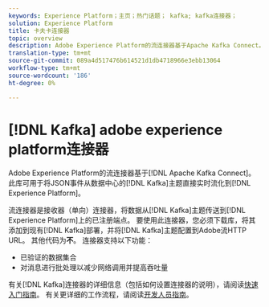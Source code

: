 ```yaml
---
keywords: Experience Platform；主页；热门话题； kafka; kafka连接器；
solution: Experience Platform
title: 卡夫卡连接器
topic: overview
description: Adobe Experience Platform的流连接器基于Apache Kafka Connect。 此库可用于将JSON事件从数据中心的Kafka主题直接流化到实时Experience Platform。
translation-type: tm+mt
source-git-commit: 089a4d517476b614521d1db4718966e3ebb13064
workflow-type: tm+mt
source-wordcount: '186'
ht-degree: 0%

---
```



# [!DNL Kafka] adobe experience platform连接器

Adobe Experience Platform的流连接器基于[!DNL Apache Kafka Connect]。 此库可用于将JSON事件从数据中心的[!DNL Kafka]主题直接实时流化到[!DNL Experience Platform]。

流连接器是接收器（单向）连接器，将数据从[!DNL Kafka]主题传送到[!DNL Experience Platform]上的已注册端点。 要使用此连接器，您必须下载库，将其添加到现有[!DNL Kafka]部署，并将[!DNL Kafka]主题配置到Adobe流HTTP URL。 其他代码为&#x200B;**不**。 连接器支持以下功能：

- 已验证的数据集合
- 对消息进行批处理以减少网络调用并提高吞吐量

有关[!DNL Kafka]连接器的详细信息（包括如何设置连接器的说明），请阅读[快速入门指南](https://github.com/adobe/experience-platform-streaming-connect)。 有关更详细的工作流程，请阅读[开发人员指南](https://www.adobe.com/go/kafka-connector-developer-guide)。